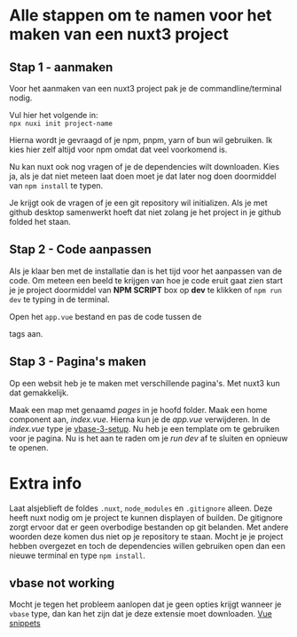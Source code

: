 # Alle stappen om te namen voor het maken van een nuxt3 project

## Stap 1 - aanmaken
Voor het aanmaken van een nuxt3 project pak je de commandline/terminal nodig.

Vul hier het volgende in:\
`npx nuxi init project-name`

Hierna wordt je gevraagd of je npm, pnpm, yarn of bun wil gebruiken. Ik kies hier zelf altijd voor npm omdat dat veel voorkomend is.

Nu kan nuxt ook nog vragen of je de dependencies wilt downloaden. Kies ja, als je dat niet meteen laat doen moet je dat later nog doen doormiddel van `npm install` te typen.

Je krijgt ook de vragen of je een git repository wil initializen. Als je met github desktop samenwerkt hoeft dat niet zolang je het project in je github folded het staan.

## Stap 2 - Code aanpassen
Als je klaar ben met de installatie dan is het tijd voor het aanpassen van de code. Om meteen een beeld te krijgen van hoe je code eruit gaat zien start je je project doormiddel van **NPM SCRIPT** box op **dev** te klikken of `npm run dev` te typing in de terminal.

Open het `app.vue` bestand en pas de code tussen de <div> </div> tags aan.

## Stap 3 - Pagina's maken
Op een websit heb je te maken met verschillende pagina's. Met nuxt3 kun dat gemakkelijk.

Maak een map met genaamd *pages* in je hoofd folder. Maak een home component aan, *index.vue*. Hierna kun je de *app.vue* verwijderen.
In de *index.vue* type je [vbase-3-setup](##vbase-not-working). Nu heb je een template om te gebruiken voor je pagina.
Nu is het aan te raden om je *run dev* af te sluiten en opnieuw te openen. 

# Extra info
Laat alsjeblieft de foldes `.nuxt`, `node_modules` en `.gitignore` alleen. Deze heeft nuxt nodig om je project te kunnen displayen of builden. De gitignore zorgt ervoor dat er geen overbodige bestanden op git belanden. Met andere woorden deze komen dus niet op je repository te staan. Mocht je je project hebben overgezet en toch de dependencies willen gebruiken open dan een nieuwe terminal en type `npm install`.

## vbase not working
Mocht je tegen het probleem aanlopen dat je geen opties krijgt wanneer je `vbase` type, dan kan het zijn dat je deze extensie moet downloaden. 
[Vue snippets](https://marketplace.visualstudio.com/items?itemName=sdras.vue-vscode-snippets)